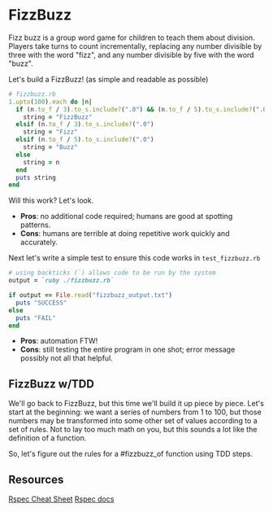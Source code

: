 # FizzBuzz

Fizz buzz is a group word game for children to teach them about division. Players take turns to count incrementally, replacing any number divisible by three with the word "fizz", and any number divisible by five with the word "buzz".

Let's build a FizzBuzz! (as simple and readable as possible)

```ruby
# fizzbuzz.rb
1.upto(100).each do |n|
  if (n.to_f / 3).to_s.include?(".0") && (n.to_f / 5).to_s.include?(".0")
    string = "FizzBuzz"
  elsif (n.to_f / 3).to_s.include?(".0")
    string = "Fizz"
  elsif (n.to_f / 5).to_s.include?(".0")
    string = "Buzz"
  else
    string = n
  end
  puts string
end
```

Will this work? Let's look.

- **Pros**: no additional code required; humans are good at spotting patterns.
- **Cons**: humans are terrible at doing repetitive work quickly and accurately.

Next let's write a simple test to ensure this code works in `test_fizzbuzz.rb`

```ruby
# using backticks (`) allows code to be run by the system
output = `ruby ./fizzbuzz.rb`

if output == File.read("fizzbuzz_output.txt")
  puts "SUCCESS"
else
  puts "FAIL"
end
```

- **Pros**: automation FTW!
- **Cons**: still testing the entire program in one shot; error message possibly not all that helpful.

FizzBuzz w/TDD
-------------

We'll go back to FizzBuzz, but this time we'll build it up piece by piece. Let's start at the beginning: we want a series of numbers from 1 to 100, but those numbers may be transformed into some other set of values according to a set of rules. Not to lay too much math on you, but this sounds a lot like the definition of a function.

So, let's figure out the rules for a #fizzbuzz_of function using TDD steps.

Resources
----------
[Rspec Cheat Sheet](https://www.anchor.com.au/wp-content/uploads/rspec_cheatsheet_attributed.pdf)
[Rspec docs](https://www.relishapp.com/rspec)
